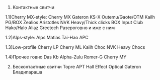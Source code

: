 1. Контактные свитчи

1.1)Cherry MX-style:
Cherry MX
Gateron KS-X
Outemu/Gaote/OTM
Kailh PG/BOX
Zealios
Aristotles 
NVK Heavy/Thick clicks BOX
Input Club Hako/Halo
Aliaz
Greetech
Разероговно и иже с ним

1.2)Alps-style:
Alps
Matias
Tai-Hao APC

1.3)Low-profile
Cherry LP
Cherry ML
Kailh Choc
NVK Heavy Chocs

1.4)Прочее говно
Das Kb Alpha-Zulu
Romer-G
Cherry MY



2. Бесконтактные свитчи
Topre
APT Hall Effect
Optical Gateron
Бладипараша
